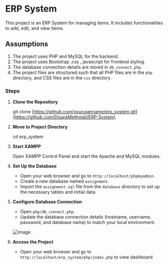 # ERP System

This project is an ERP System for managing items. It includes functionalities to add, edit, and view items.

## Assumptions

1. The project uses PHP and MySQL for the backend.
2. The project uses Bootstrap ,css , javascript for frontend styling.
3. The database connection details are stored in `db_connect.php`.
4. The project files are structured such that all PHP files are in the `php` directory, and CSS files are in the `css` directory.


### Steps

1. **Clone the Repository**

  
    git clone [https://github.com/yourusername/erp_system.git](https://github.com/DisaraMethmali/ERP-System)
    

2. **Move to Project Directory**

    
    cd erp_system
    

3. **Start XAMPP**

    Open XAMPP Control Panel and start the Apache and MySQL modules.

4. **Set Up the Database**

    - Open your web browser and go to `http://localhost/phpmyadmin`.
    - Create a new database named `assignment`.
    - Import the `assignment.sql` file from the `database` directory to set up the necessary tables and initial data.

5. **Configure Database Connection**

    - Open `php/db_connect.php`.
    - Update the database connection details (hostname, username, password, and database name) to match your local environment.

   ![image](https://github.com/user-attachments/assets/b4dc30e0-4959-4b3f-a7ed-f8ea9552e2ca)


6. **Access the Project**

    - Open your web browser and go to `http://localhost/erp_system/php/index.php` to view dashboard


